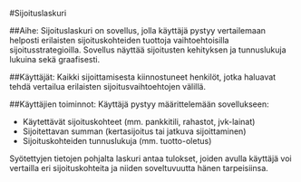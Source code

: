 #Sijoituslaskuri

##Aihe:
Sijoituslaskuri on sovellus, jolla käyttäjä pystyy vertailemaan helposti erilaisten sijoituskohteiden tuottoja vaihtoehtoisilla sijoitusstrategioilla. Sovellus näyttää sijoitusten kehityksen ja tunnuslukuja lukuina sekä graafisesti.

##Käyttäjät:
Kaikki sijoittamisesta kiinnostuneet henkilöt, jotka haluavat tehdä vertailua erilaisten sijoitusvaihtoehtojen välillä.


##Käyttäjien toiminnot:
Käyttäjä pystyy määrittelemään sovellukseen:
- Käytettävät sijoituskohteet (mm. pankkitili, rahastot, jvk-lainat)
- Sijoitettavan summan (kertasijoitus tai jatkuva sijoittaminen)
- Sijoituskohteiden tunnuslukuja (mm. tuotto-oletus)

Syötettyjen tietojen pohjalta laskuri antaa tulokset, joiden avulla käyttäjä voi vertailla eri sijoituskohteita ja niiden soveltuvuutta hänen tarpeisiinsa.

